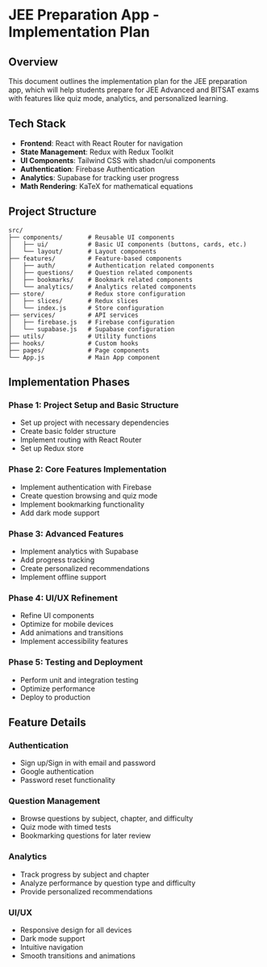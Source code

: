 # JEE Preparation App - Implementation Plan

## Overview
This document outlines the implementation plan for the JEE preparation app, which will help students prepare for JEE Advanced and BITSAT exams with features like quiz mode, analytics, and personalized learning.

## Tech Stack
- **Frontend**: React with React Router for navigation
- **State Management**: Redux with Redux Toolkit
- **UI Components**: Tailwind CSS with shadcn/ui components
- **Authentication**: Firebase Authentication
- **Analytics**: Supabase for tracking user progress
- **Math Rendering**: KaTeX for mathematical equations

## Project Structure
```
src/
├── components/       # Reusable UI components
│   ├── ui/           # Basic UI components (buttons, cards, etc.)
│   └── layout/       # Layout components
├── features/         # Feature-based components
│   ├── auth/         # Authentication related components
│   ├── questions/    # Question related components
│   ├── bookmarks/    # Bookmark related components
│   └── analytics/    # Analytics related components
├── store/            # Redux store configuration
│   ├── slices/       # Redux slices
│   └── index.js      # Store configuration
├── services/         # API services
│   ├── firebase.js   # Firebase configuration
│   └── supabase.js   # Supabase configuration
├── utils/            # Utility functions
├── hooks/            # Custom hooks
├── pages/            # Page components
└── App.js            # Main App component
```

## Implementation Phases

### Phase 1: Project Setup and Basic Structure
- Set up project with necessary dependencies
- Create basic folder structure
- Implement routing with React Router
- Set up Redux store

### Phase 2: Core Features Implementation
- Implement authentication with Firebase
- Create question browsing and quiz mode
- Implement bookmarking functionality
- Add dark mode support

### Phase 3: Advanced Features
- Implement analytics with Supabase
- Add progress tracking
- Create personalized recommendations
- Implement offline support

### Phase 4: UI/UX Refinement
- Refine UI components
- Optimize for mobile devices
- Add animations and transitions
- Implement accessibility features

### Phase 5: Testing and Deployment
- Perform unit and integration testing
- Optimize performance
- Deploy to production

## Feature Details

### Authentication
- Sign up/Sign in with email and password
- Google authentication
- Password reset functionality

### Question Management
- Browse questions by subject, chapter, and difficulty
- Quiz mode with timed tests
- Bookmarking questions for later review

### Analytics
- Track progress by subject and chapter
- Analyze performance by question type and difficulty
- Provide personalized recommendations

### UI/UX
- Responsive design for all devices
- Dark mode support
- Intuitive navigation
- Smooth transitions and animations